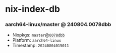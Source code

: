 # nix-index-db
### aarch64-linux/master @ 240804.0078dbb
- Nixpkgs: `master`@[`0078dbb`](https://github.com/NixOS/nixpkgs/commit/0078dbb428778a8c4fa55ecc5d346485957355e4)
- Platform: `aarch64-linux`
- Timestamp: `20240804015011`
